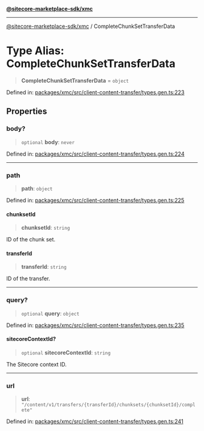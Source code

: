 [**@sitecore-marketplace-sdk/xmc**](../README.md)

***

[@sitecore-marketplace-sdk/xmc](../README.md) / CompleteChunkSetTransferData

# Type Alias: CompleteChunkSetTransferData

> **CompleteChunkSetTransferData** = `object`

Defined in: [packages/xmc/src/client-content-transfer/types.gen.ts:223](https://github.com/Sitecore/sitecore-marketplace-sdk/blob/e87783cce9f115393973a45e109d17b99bf1df7e/packages/xmc/src/client-content-transfer/types.gen.ts#L223)

## Properties

### body?

> `optional` **body**: `never`

Defined in: [packages/xmc/src/client-content-transfer/types.gen.ts:224](https://github.com/Sitecore/sitecore-marketplace-sdk/blob/e87783cce9f115393973a45e109d17b99bf1df7e/packages/xmc/src/client-content-transfer/types.gen.ts#L224)

***

### path

> **path**: `object`

Defined in: [packages/xmc/src/client-content-transfer/types.gen.ts:225](https://github.com/Sitecore/sitecore-marketplace-sdk/blob/e87783cce9f115393973a45e109d17b99bf1df7e/packages/xmc/src/client-content-transfer/types.gen.ts#L225)

#### chunksetId

> **chunksetId**: `string`

ID of the chunk set.

#### transferId

> **transferId**: `string`

ID of the transfer.

***

### query?

> `optional` **query**: `object`

Defined in: [packages/xmc/src/client-content-transfer/types.gen.ts:235](https://github.com/Sitecore/sitecore-marketplace-sdk/blob/e87783cce9f115393973a45e109d17b99bf1df7e/packages/xmc/src/client-content-transfer/types.gen.ts#L235)

#### sitecoreContextId?

> `optional` **sitecoreContextId**: `string`

The Sitecore context ID.

***

### url

> **url**: `"/content/v1/transfers/{transferId}/chunksets/{chunksetId}/complete"`

Defined in: [packages/xmc/src/client-content-transfer/types.gen.ts:241](https://github.com/Sitecore/sitecore-marketplace-sdk/blob/e87783cce9f115393973a45e109d17b99bf1df7e/packages/xmc/src/client-content-transfer/types.gen.ts#L241)
